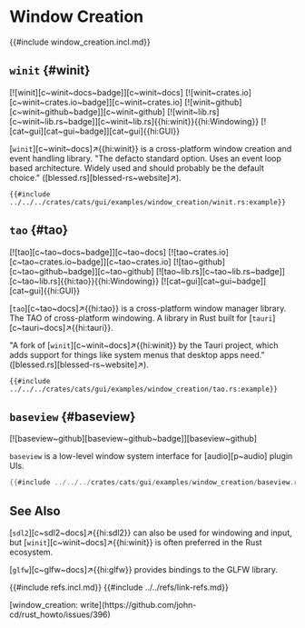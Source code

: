 # Window Creation

{{#include window_creation.incl.md}}

## `winit` {#winit}

[![winit][c~winit~docs~badge]][c~winit~docs] [![winit~crates.io][c~winit~crates.io~badge]][c~winit~crates.io] [![winit~github][c~winit~github~badge]][c~winit~github] [![winit~lib.rs][c~winit~lib.rs~badge]][c~winit~lib.rs]{{hi:winit}}{{hi:Windowing}} [![cat~gui][cat~gui~badge]][cat~gui]{{hi:GUI}}

[`winit`][c~winit~docs]↗{{hi:winit}} is a cross-platform window creation and event handling library. "The defacto standard option. Uses an event loop based architecture. Widely used and should probably be the default choice." ([blessed.rs][blessed-rs~website]↗).

```rust,editable
{{#include ../../../crates/cats/gui/examples/window_creation/winit.rs:example}}
```

## `tao` {#tao}

[![tao][c~tao~docs~badge]][c~tao~docs] [![tao~crates.io][c~tao~crates.io~badge]][c~tao~crates.io] [![tao~github][c~tao~github~badge]][c~tao~github] [![tao~lib.rs][c~tao~lib.rs~badge]][c~tao~lib.rs]{{hi:tao}}{{hi:Windowing}} [![cat~gui][cat~gui~badge]][cat~gui]{{hi:GUI}}

[`tao`][c~tao~docs]↗{{hi:tao}} is a cross-platform window manager library. The TAO of cross-platform windowing. A library in Rust built for [`tauri`][c~tauri~docs]↗{{hi:tauri}}.

"A fork of [`winit`][c~winit~docs]↗{{hi:winit}} by the Tauri project, which adds support for things like system menus that desktop apps need." ([blessed.rs][blessed-rs~website]↗).

```rust,editable
{{#include ../../../crates/cats/gui/examples/window_creation/tao.rs:example}}
```

## `baseview` {#baseview}

[![baseview~github][baseview~github~badge]][baseview~github]

`baseview` is a low-level window system interface for [audio][p~audio] plugin UIs.

```rust
{{#include ../../../crates/cats/gui/examples/window_creation/baseview.rs:example}}
```

## See Also

[`sdl2`][c~sdl2~docs]↗{{hi:sdl2}} can also be used for windowing and input, but [`winit`][c~winit~docs]↗{{hi:winit}} is often preferred in the Rust ecosystem.

[`glfw`][c~glfw~docs]↗{{hi:glfw}} provides bindings to the GLFW library.

{{#include refs.incl.md}}
{{#include ../../refs/link-refs.md}}

<div class="hidden">
[window_creation: write](https://github.com/john-cd/rust_howto/issues/396)
</div>
